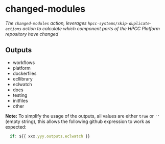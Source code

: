 # changed-modules

_The `changed-modules` action, leverages `hpcc-systems/skip-duplicate-actions` action to calculate which component parts of the HPCC Platform repository have changed_

## Outputs

* workflows
* platform
* dockerfiles
* ecllibrary
* eclwatch
* docs
* testing
* initfiles
* other

**Note:**  To simplify the usage of the outputs, all values are either `true` or `''` (empty string), this allows the following github expression to work as expected:

```js
  if: ${{ xxx.yyy.outputs.eclwatch }}
```

